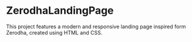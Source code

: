 # ZerodhaLandingPage
This project features a modern and responsive landing page inspired form Zerodha, created using HTML and CSS.
